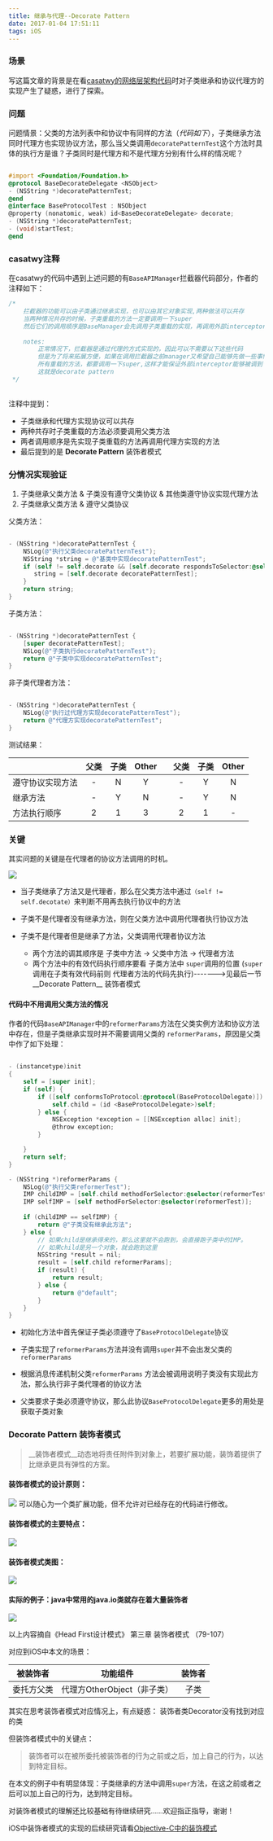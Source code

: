 ```yaml
---
title: 继承与代理--Decorate Pattern
date: 2017-01-04 17:51:11
tags: iOS
---
```


### 场景
写这篇文章的背景是在看[casatwy的网络层架构代码](https://github.com/casatwy/RTNetworking)时对子类继承和协议代理方的实现产生了疑惑，进行了探索。

### 问题
问题情景：父类的方法列表中和协议中有同样的方法（_代码如下_），子类继承方法同时代理方也实现协议方法，那么当父类调用`decoratePatternTest`这个方法时具体的执行方是谁？子类同时是代理方和不是代理方分别有什么样的情况呢？

<!-- more -->

``` objectivec

#import <Foundation/Foundation.h>
@protocol BaseDecorateDelegate <NSObject>
- (NSString *)decoratePatternTest;
@end
@interface BaseProtocolTest : NSObject
@property (nonatomic, weak) id<BaseDecorateDelegate> decorate;
- (NSString *)decoratePatternTest;
- (void)startTest;
@end

```

### casatwy注释

在casatwy的代码中遇到上述问题的有`BaseAPIManager`拦截器代码部分，作者的注释如下：

``` objectivec
/*
    拦截器的功能可以由子类通过继承实现，也可以由其它对象实现,两种做法可以共存
    当两种情况共存的时候，子类重载的方法一定要调用一下super
    然后它们的调用顺序是BaseManager会先调用子类重载的实现，再调用外部interceptor的实现
    
    notes:
        正常情况下，拦截器是通过代理的方式实现的，因此可以不需要以下这些代码
        但是为了将来拓展方便，如果在调用拦截器之前manager又希望自己能够先做一些事情，所以这些方法还是需要能够被继承重载的
        所有重载的方法，都要调用一下super,这样才能保证外部interceptor能够被调到
        这就是decorate pattern
 */
 
```

注释中提到：

* 子类继承和代理方实现协议可以共存
* 两种共存时子类重载的方法必须要调用父类方法
* 两者调用顺序是先实现子类重载的方法再调用代理方实现的方法
* 最后提到的是 __Decorate Pattern__ 装饰者模式

### 分情况实现验证

1. 子类继承父类方法 & 子类没有遵守父类协议 & 其他类遵守协议实现代理方法
2. 子类继承父类方法 & 遵守父类协议 

父类方法：

``` objectivec

- (NSString *)decoratePatternTest {
    NSLog(@"执行父类decoratePatternTest");
    NSString *string = @"基类中实现decoratePatternTest";
    if (self != self.decorate && [self.decorate respondsToSelector:@selector(decoratePatternTest)]) {
       string = [self.decorate decoratePatternTest];
    }
    return string;
}

```

子类方法：

``` objectivec

- (NSString *)decoratePatternTest {
    [super decoratePatternTest];
    NSLog(@"子类执行decoratePatternTest");
    return @"子类中实现decoratePatternTest";
}

```

非子类代理者方法：

``` objectivec

- (NSString *)decoratePatternTest {
    NSLog(@"执行过代理方实现decoratePatternTest");
    return @"代理方实现decoratePatternTest";
}

```

测试结果：


||父类|子类|Other||父类|子类|Other|
|-|:-:|:-:|:-:|:-:|:-:|:-:|:-:|
|遵守协议实现方法|-|N|Y||-|Y|N|
|继承方法|-|Y|N||-|Y|N|
|方法执行顺序|2|1|3||2|1|-|

### 关键

其实问题的关键是在代理者的协议方法调用的时机。

![](http://ojam5z7vg.bkt.clouddn.com/clodreading/jpg/%E7%BB%A7%E6%89%BF%E4%B8%8E%E4%BB%A3%E7%90%86.png)

* 当子类继承了方法又是代理者，那么在父类方法中通过`（self != self.decotate）`来判断不用再去执行协议中的方法

* 子类不是代理者没有继承方法，则在父类方法中调用代理者执行协议方法

* 子类不是代理者但是继承了方法，父类调用代理者协议方法
	* 两个方法的调其顺序是 子类中方法 -> 父类中方法 -> 代理者方法
	* 两个方法中的有效代码执行顺序要看 子类方法中 `super`调用的位置 (`super`调用在子类有效代码前则 代理者方法的代码先执行)------->见最后一节__Decorate Pattern__ 装饰者模式
	
#### 代码中不用调用父类方法的情况
作者的代码`BaseAPIManager`中的`reformerParams`方法在父类实例方法和协议方法中存在，但是子类继承实现时并不需要调用父类的 `reformerParams`，原因是父类中作了如下处理：
 
``` objectivec

- (instancetype)init
{
    self = [super init];
    if (self) {
        if ([self conformsToProtocol:@protocol(BaseProtocolDelegate)]) {
            self.child = (id <BaseProtocolDelegate>)self;
        } else {
            NSException *exception = [[NSException alloc] init];
            @throw exception;
        }

    }
    return self;
}

- (NSString *)reformerParams {
    NSLog(@"执行父类reformerTest");
    IMP childIMP = [self.child methodForSelector:@selector(reformerTest)];
    IMP selfIMP = [self methodForSelector:@selector(reformerTest)];
    
    if (childIMP == selfIMP) {
        return @"子类没有继承此方法";
    } else {
        // 如果child是继承得来的，那么这里就不会跑到，会直接跑子类中的IMP。
        // 如果child是另一个对象，就会跑到这里
        NSString *result = nil;
        result = [self.child reformerParams];
        if (result) {
            return result;
        } else {
            return @"default";
        }
    }
}
```

* 初始化方法中首先保证子类必须遵守了`BaseProtocolDelegate`协议

* 子类实现了`reformerParams`方法并没有调用`super`并不会出发父类的`reformerParams`

* 根据消息传递机制父类`reformerParams` 方法会被调用说明子类没有实现此方法，那么执行非子类代理者的协议方法

* 父类要求子类必须遵守协议，那么此协议`BaseProtocolDelegate`更多的用处是获取子类对象

### __Decorate Pattern__ 装饰者模式

>__装饰者模式__动态地将责任附件到对象上，若要扩展功能，装饰着提供了比继承更具有弹性的方案。

#### 装饰者模式的设计原则：
![](http://ojam5z7vg.bkt.clouddn.com/clodreading/jpg/%E8%A3%85%E9%A5%B0%E8%80%85%E6%A8%A1%E5%BC%8F%E8%AE%BE%E8%AE%A1%E5%8E%9F%E5%88%99.png)
可以随心为一个类扩展功能，但不允许对已经存在的代码进行修改。

#### 装饰者模式的主要特点：
![](http://ojam5z7vg.bkt.clouddn.com/clodreading/jpg/%E8%A3%85%E9%A5%B0%E8%80%85%E6%A8%A1%E5%BC%8F%E7%89%B9%E7%82%B9.png)

#### 装饰者模式类图：
![](http://ojam5z7vg.bkt.clouddn.com/clodreading/jpg/%E8%A3%85%E9%A5%B0%E8%80%85%E6%A8%A1%E5%BC%8F%E7%B1%BB%E7%A4%BA%E6%84%8F%E5%9B%BE.png)

#### 实际的例子：java中常用的java.io类就存在着大量装饰者
![](http://ojam5z7vg.bkt.clouddn.com/clodreading/jpg/%E8%A3%85%E9%A5%B0%E8%80%85java.io.png)

以上内容摘自《Head First设计模式》 第三章 装饰者模式 （79-107）

对应到iOS中本文的场景：


|被装饰者|功能组件|装饰者|
|:-:|:-:|:-:|
|委托方父类|代理方OtherObject（非子类）|子类|

其实在思考装饰者模式对应情况上，有点疑惑： 装饰者类Decorator没有找到对应的类

但装饰者模式中的关键点：

>装饰者可以在被所委托被装饰者的行为之前或之后，加上自己的行为，以达到特定目标。

在本文的例子中有明显体现：子类继承的方法中调用`super`方法，在这之前或者之后可以加上自己的行为，达到特定目标。

对装饰者模式的理解还比较基础有待继续研究……欢迎指正指导，谢谢！

iOS中装饰者模式的实现的后续研究请看[Objective-C中的装饰模式](/2017/01/10/Objective-C中的装饰模式/index.html)
 
